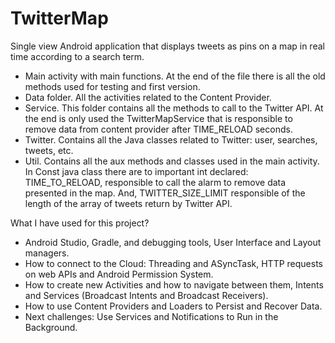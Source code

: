 # TwitterMap
Single view Android application that displays tweets as pins on a map in real time according to a search term.

- Main activity with main functions. At the end of the file there is all the old methods used for testing and first version.
- Data folder. All the activities related to the Content Provider.
- Service. This folder contains all the methods to call to the Twitter API. At the end is only used the TwitterMapService that is responsible to remove data from content provider after TIME_RELOAD seconds.
- Twitter. Contains all the Java classes related to Twitter: user, searches, tweets, etc.
- Util. Contains all the aux methods and classes used in the main activity.
  In Const java class there are to important int declared: TIME_TO_RELOAD, responsible to call the alarm to remove data presented in the map. And, TWITTER_SIZE_LIMIT responsible of the length of the array of tweets return by Twitter API.

What I have used for this project?
- Android Studio, Gradle, and debugging tools, User Interface and Layout managers.
- How to connect to the Cloud: Threading and ASyncTask, HTTP requests on web APIs and Android Permission System.
- How to create new Activities and how to navigate between them, Intents and Services (Broadcast Intents and Broadcast Receivers).
- How to use Content Providers and Loaders to Persist and Recover Data.
- Next challenges: Use Services and Notifications to Run in the Background.
